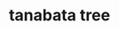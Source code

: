 ---
layout: activities
title: tanabata tree
emoji: tanabata_tree
permalink: 🎋.html
image: assets/img/3moji/tanabata_tree.png
---